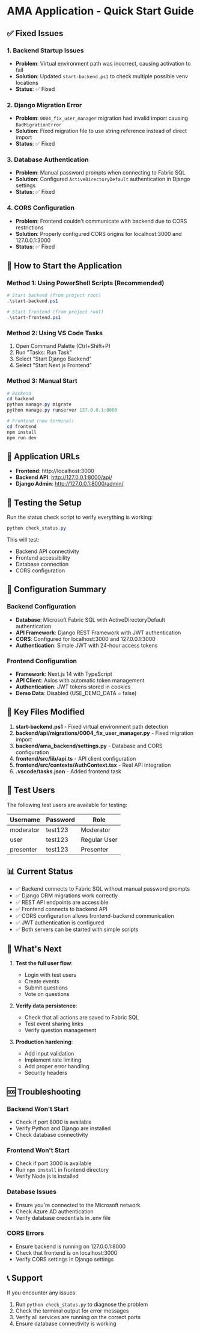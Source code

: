 # AMA Application - Quick Start Guide

## ✅ **Fixed Issues**

### 1. **Backend Startup Issues**
- **Problem**: Virtual environment path was incorrect, causing activation to fail
- **Solution**: Updated `start-backend.ps1` to check multiple possible venv locations
- **Status**: ✅ Fixed

### 2. **Django Migration Error**
- **Problem**: `0004_fix_user_manager` migration had invalid import causing `BadMigrationError`
- **Solution**: Fixed migration file to use string reference instead of direct import
- **Status**: ✅ Fixed

### 3. **Database Authentication**
- **Problem**: Manual password prompts when connecting to Fabric SQL
- **Solution**: Configured `ActiveDirectoryDefault` authentication in Django settings
- **Status**: ✅ Fixed

### 4. **CORS Configuration**
- **Problem**: Frontend couldn't communicate with backend due to CORS restrictions
- **Solution**: Properly configured CORS origins for localhost:3000 and 127.0.0.1:3000
- **Status**: ✅ Fixed

## 🚀 **How to Start the Application**

### Method 1: Using PowerShell Scripts (Recommended)
```powershell
# Start backend (from project root)
.\start-backend.ps1

# Start frontend (from project root) 
.\start-frontend.ps1
```

### Method 2: Using VS Code Tasks
1. Open Command Palette (Ctrl+Shift+P)
2. Run "Tasks: Run Task"
3. Select "Start Django Backend"
4. Select "Start Next.js Frontend"

### Method 3: Manual Start
```powershell
# Backend
cd backend
python manage.py migrate
python manage.py runserver 127.0.0.1:8000

# Frontend (new terminal)
cd frontend
npm install
npm run dev
```

## 🔗 **Application URLs**

- **Frontend**: http://localhost:3000
- **Backend API**: http://127.0.0.1:8000/api/
- **Django Admin**: http://127.0.0.1:8000/admin/

## 🧪 **Testing the Setup**

Run the status check script to verify everything is working:

```powershell
python check_status.py
```

This will test:
- Backend API connectivity
- Frontend accessibility
- Database connection
- CORS configuration

## 🔧 **Configuration Summary**

### Backend Configuration
- **Database**: Microsoft Fabric SQL with ActiveDirectoryDefault authentication
- **API Framework**: Django REST Framework with JWT authentication
- **CORS**: Configured for localhost:3000 and 127.0.0.1:3000
- **Authentication**: Simple JWT with 24-hour access tokens

### Frontend Configuration
- **Framework**: Next.js 14 with TypeScript
- **API Client**: Axios with automatic token management
- **Authentication**: JWT tokens stored in cookies
- **Demo Data**: Disabled (USE_DEMO_DATA = false)

## 📁 **Key Files Modified**

1. **start-backend.ps1** - Fixed virtual environment path detection
2. **backend/api/migrations/0004_fix_user_manager.py** - Fixed migration import
3. **backend/ama_backend/settings.py** - Database and CORS configuration
4. **frontend/src/lib/api.ts** - API client configuration
5. **frontend/src/contexts/AuthContext.tsx** - Real API integration
6. **.vscode/tasks.json** - Added frontend task

## 🎯 **Test Users**

The following test users are available for testing:

| Username | Password | Role |
|----------|----------|------|
| moderator | test123 | Moderator |
| user | test123 | Regular User |
| presenter | test123 | Presenter |

## 📊 **Current Status**

- ✅ Backend connects to Fabric SQL without manual password prompts
- ✅ Django ORM migrations work correctly
- ✅ REST API endpoints are accessible
- ✅ Frontend connects to backend API
- ✅ CORS configuration allows frontend-backend communication
- ✅ JWT authentication is configured
- ✅ Both servers can be started with simple scripts

## 🔄 **What's Next**

1. **Test the full user flow**:
   - Login with test users
   - Create events
   - Submit questions
   - Vote on questions

2. **Verify data persistence**:
   - Check that all actions are saved to Fabric SQL
   - Test event sharing links
   - Verify question management

3. **Production hardening**:
   - Add input validation
   - Implement rate limiting
   - Add proper error handling
   - Security headers

## 🆘 **Troubleshooting**

### Backend Won't Start
- Check if port 8000 is available
- Verify Python and Django are installed
- Check database connectivity

### Frontend Won't Start
- Check if port 3000 is available
- Run `npm install` in frontend directory
- Verify Node.js is installed

### Database Issues
- Ensure you're connected to the Microsoft network
- Check Azure AD authentication
- Verify database credentials in .env file

### CORS Errors
- Ensure backend is running on 127.0.0.1:8000
- Check that frontend is on localhost:3000
- Verify CORS settings in Django settings

## 📞 **Support**

If you encounter any issues:

1. Run `python check_status.py` to diagnose the problem
2. Check the terminal output for error messages
3. Verify all services are running on the correct ports
4. Ensure database connectivity is working
